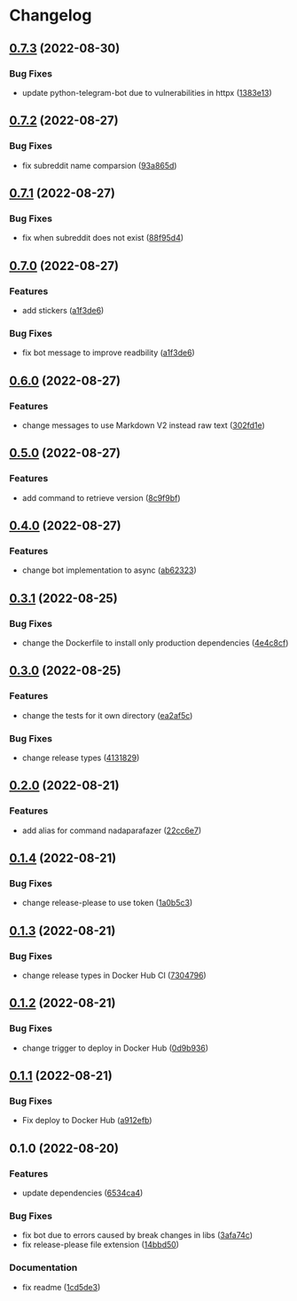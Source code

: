 # Changelog

## [0.7.3](https://github.com/lucaspolo/redditbot/compare/v0.7.2...v0.7.3) (2022-08-30)


### Bug Fixes

* update python-telegram-bot due to vulnerabilities in httpx ([1383e13](https://github.com/lucaspolo/redditbot/commit/1383e1390513d43fc88b02ea5ab1d1199e567d21))

## [0.7.2](https://github.com/lucaspolo/redditbot/compare/v0.7.1...v0.7.2) (2022-08-27)


### Bug Fixes

* fix subreddit name comparsion ([93a865d](https://github.com/lucaspolo/redditbot/commit/93a865d3efa8613f5d83c80962d360098a405ea7))

## [0.7.1](https://github.com/lucaspolo/redditbot/compare/v0.7.0...v0.7.1) (2022-08-27)


### Bug Fixes

* fix when subreddit does not exist ([88f95d4](https://github.com/lucaspolo/redditbot/commit/88f95d4e5e7e5ef57503b9568d0274dd71d7785a))

## [0.7.0](https://github.com/lucaspolo/redditbot/compare/v0.6.0...v0.7.0) (2022-08-27)


### Features

* add stickers ([a1f3de6](https://github.com/lucaspolo/redditbot/commit/a1f3de63bd76d5359e81fe461ea3b2e2ec4afc36))


### Bug Fixes

* fix bot message to improve readbility ([a1f3de6](https://github.com/lucaspolo/redditbot/commit/a1f3de63bd76d5359e81fe461ea3b2e2ec4afc36))

## [0.6.0](https://github.com/lucaspolo/redditbot/compare/v0.5.0...v0.6.0) (2022-08-27)


### Features

* change messages to use Markdown V2 instead raw text ([302fd1e](https://github.com/lucaspolo/redditbot/commit/302fd1e51125266ba3988e8e788c03950e30bc23))

## [0.5.0](https://github.com/lucaspolo/redditbot/compare/v0.4.0...v0.5.0) (2022-08-27)


### Features

* add command to retrieve version ([8c9f9bf](https://github.com/lucaspolo/redditbot/commit/8c9f9bf8210ecd3683be2aced102af0b2820ba17))

## [0.4.0](https://github.com/lucaspolo/redditbot/compare/v0.3.1...v0.4.0) (2022-08-27)


### Features

* change bot implementation to async ([ab62323](https://github.com/lucaspolo/redditbot/commit/ab6232361c4820605a6ad15b19da8a8e1ee09602))

## [0.3.1](https://github.com/lucaspolo/redditbot/compare/v0.3.0...v0.3.1) (2022-08-25)


### Bug Fixes

* change the Dockerfile to install only production dependencies ([4e4c8cf](https://github.com/lucaspolo/redditbot/commit/4e4c8cfaa1a12562a809c186e0f240d1b9ba08ac))

## [0.3.0](https://github.com/lucaspolo/redditbot/compare/v0.2.0...v0.3.0) (2022-08-25)


### Features

* change the tests for it own directory ([ea2af5c](https://github.com/lucaspolo/redditbot/commit/ea2af5cb658c64818f0b5e438d6b7376da19303c))


### Bug Fixes

* change release types ([4131829](https://github.com/lucaspolo/redditbot/commit/41318296528c4f1814b115185ffe70f1923c00d2))

## [0.2.0](https://github.com/lucaspolo/redditbot/compare/v0.1.4...v0.2.0) (2022-08-21)


### Features

* add alias for command nadaparafazer ([22cc6e7](https://github.com/lucaspolo/redditbot/commit/22cc6e74d1e17cb5166585dfa447587b0d87767d))

## [0.1.4](https://github.com/lucaspolo/redditbot/compare/v0.1.3...v0.1.4) (2022-08-21)


### Bug Fixes

* change release-please to use token ([1a0b5c3](https://github.com/lucaspolo/redditbot/commit/1a0b5c32522a89eb117e0cb45ab0c9da2c63993c))

## [0.1.3](https://github.com/lucaspolo/redditbot/compare/v0.1.2...v0.1.3) (2022-08-21)


### Bug Fixes

* change release types in Docker Hub CI ([7304796](https://github.com/lucaspolo/redditbot/commit/7304796cf30f9a5dcb95be5b43a79242b9b61c87))

## [0.1.2](https://github.com/lucaspolo/redditbot/compare/v0.1.1...v0.1.2) (2022-08-21)


### Bug Fixes

* change trigger to deploy in Docker Hub ([0d9b936](https://github.com/lucaspolo/redditbot/commit/0d9b936043c46e070e9af4f1f36b55bbe97ccf98))

## [0.1.1](https://github.com/lucaspolo/redditbot/compare/v0.1.0...v0.1.1) (2022-08-21)


### Bug Fixes

* Fix deploy to Docker Hub ([a912efb](https://github.com/lucaspolo/redditbot/commit/a912efbbee4c188064e811688c90c81b4582bb41))

## 0.1.0 (2022-08-20)


### Features

* update dependencies ([6534ca4](https://github.com/lucaspolo/redditbot/commit/6534ca4b1e7a1b7e477cca227c24ab6b93c8f1a2))


### Bug Fixes

* fix bot due to errors caused by break changes in libs ([3afa74c](https://github.com/lucaspolo/redditbot/commit/3afa74cd37a6a7be4b88d982c04ea1d93d3ae593))
* fix release-please file extension ([14bbd50](https://github.com/lucaspolo/redditbot/commit/14bbd501daa206e243473dbc150e77ad7ec40203))


### Documentation

* fix readme ([1cd5de3](https://github.com/lucaspolo/redditbot/commit/1cd5de3da6b1c054385eade0f3ac559cd15445e2))
